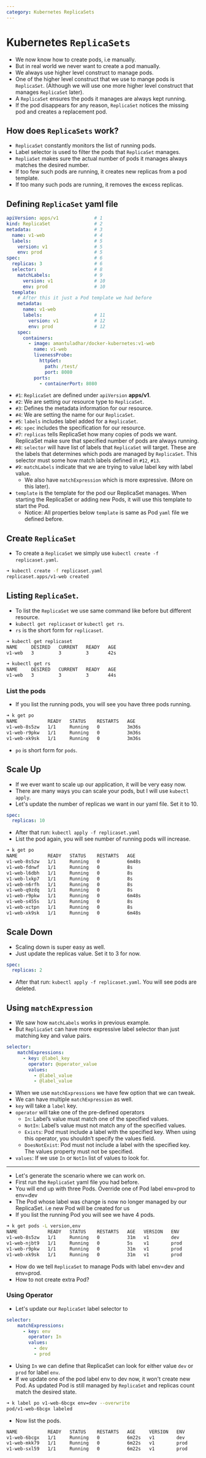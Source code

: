 ```yaml
---
category: Kubernetes ReplicaSets
---
```


# Kubernetes `ReplicaSets`

* We now know how to create pods, i.e manually.
* But in real world we never want to create a pod manually.
* We always use higher level construct to manage pods.
* One of the higher level construct that we use to mange pods is `ReplicaSet`. (Although we will use one more higher level construct that manages `ReplicaSet` later).
* A `ReplicaSet` ensures the pods it manages are always kept running. 
* If the pod disappears for any reason, `ReplicaSet` notices the missing pod and creates a replacement pod.

## How does `ReplicaSets` work?
* `ReplicaSet` constantly monitors the list of running pods.
* Label selector is used to filter the pods that `ReplicaSet` manages.
* `RepliaSet` makes sure the actual number of pods it manages always matches the desired number. 
* If too few such pods are running, it creates new replicas from a pod template. 
* If too many such pods are running, it removes the excess replicas.

## Defining `ReplicaSet` yaml file

```yaml
apiVersion: apps/v1             # 1                           
kind: ReplicaSet                # 2                      
metadata:                       # 3               
  name: v1-web                  # 4                    
  labels:                       # 5               
    version: v1                 # 5                     
    env: prod                   # 5                   
spec:                           # 6           
  replicas: 3                   # 6                   
  selector:                     # 8                 
    matchLabels:                # 9                   
      version: v1               # 10                      
      env: prod                 # 10                  
  template:
    # After this it just a Pod template we had before                                                                   
    metadata:                                                                   
      name: v1-web                                                                   
      labels:                   # 11                                                
        version: v1             # 12                                                      
        env: prod               # 12                                                    
    spec:                                                                   
      containers:                                                                   
        - image: amantuladhar/docker-kubernetes:v1-web                                                                   
          name: v1-web                                                                   
          livenessProbe:                                                                   
            httpGet:                                                                   
              path: /test/                                                                   
              port: 8080                                                                   
          ports:                                                                   
            - containerPort: 8080                                                                   
```
* `#1`: `ReplicaSet` are defined under `apiVersion` **apps/v1**.
* `#2`: We are setting our resource type to `ReplicaSet`.
* `#3`: Defines the metadata information for our resource.
* `#4`: We are setting the name for our `ReplicaSet`.
* `#5`: `labels` includes label added for a `ReplicaSet`.
* `#6`:  `spec` includes the specification for our resource.
* `#7`: `replicas` tells ReplicaSet how many copies of pods we want. ReplicaSet make sure that specified number of pods are always running.
* `#8`: `selector` will have list of labels that `ReplicaSet` will target. These are the labels that determines which pods are managed by `ReplicaSet`. This selector must some how match labels defined in `#12`, `#13`.
* `#9`: `matchLabels` indicate that we are trying to value label key with label value.
  * We also have `matchExpression` which is more expressive. (More on this later).
* `template` is the template for the pod our ReplicaSet manages. When starting the ReplicaSet or adding new Pods, it will use this template to start the Pod.
  * Notice: All properties below `template` is same as Pod `yaml` file we defined before.
  
## Create `ReplicaSet`
* To create a `ReplicaSet` we simply use `kubectl create -f replicaset.yaml`.

```bash
➜ kubectl create -f replicaset.yaml
replicaset.apps/v1-web created
```

## Listing `ReplicaSet`.
* To list the `ReplicaSet` we use same command like before but different resource.
* `kubectl get replicaset` or `kubectl get rs`.
* `rs` is the short form for `replicaset`.

```bash
➜ kubectl get replicaset           
NAME     DESIRED   CURRENT   READY   AGE
v1-web   3         3         3       42s

➜ kubectl get rs        
NAME     DESIRED   CURRENT   READY   AGE
v1-web   3         3         3       44s
``` 

### List the pods
* If you list the running pods, you will see you have three pods running.

```bash
➜ k get po
NAME           READY   STATUS    RESTARTS   AGE
v1-web-8s5zw   1/1     Running   0          3m36s
v1-web-r9pkw   1/1     Running   0          3m36s
v1-web-xk9sk   1/1     Running   0          3m36s
```
* `po` is short form for `pods`.

## Scale Up
* If we ever want to scale up our application, it will be very easy now.
* There are many ways you can scale your pods, but I will use `kubectl apply`.
* Let's update the number of replicas we want in our yaml file. Set it to 10.

```yaml
spec:
  replicas: 10
```
* After that run: `kubectl apply -f replicaset.yaml`
* List the pod again, you will see number of running pods will increase.

```bash
➜ k get po
NAME           READY   STATUS    RESTARTS   AGE
v1-web-8s5zw   1/1     Running   0          6m48s
v1-web-fdnwf   1/1     Running   0          8s
v1-web-l6dbh   1/1     Running   0          8s
v1-web-lxkp7   1/1     Running   0          8s
v1-web-n6rfh   1/1     Running   0          8s
v1-web-q9zdq   1/1     Running   0          8s
v1-web-r9pkw   1/1     Running   0          6m48s
v1-web-s455s   1/1     Running   0          8s
v1-web-xctpn   1/1     Running   0          8s
v1-web-xk9sk   1/1     Running   0          6m48s
```

## Scale Down
* Scaling down is super easy as well.
* Just update the replicas value. Set it to 3 for now.

```yaml
spec:
  replicas: 2
```
* After that run: `kubectl apply -f replicaset.yaml`. You will see pods are deleted.

## Using `matchExpression`
* We saw how `matchLabels` works in previous example.
* But `ReplicaSet` can have more expressive label selector than just matching key and value pairs.

```yaml
selector:
    matchExpressions:
      - key: @label_key
        operator: @operator_value
        values:
          - @label_value
          - @label_value
```
* When we use `matchExpressions` we have few option that we can tweak.
* We can have multiple `matchExpression` as well.
* `key` will take a `label` key.
* `operator` will take one of the pre-defined operators
  * `In`: Label’s value must match one of the specified values.
  * `NotIn`: Label’s value must not match any of the specified values.
  * `Exists`: Pod must include a label with the specified key. When using this operator, you shouldn’t specify the values field.
  * `DoesNotExist`: Pod must not include a label with the specified key. The values property must not be specified.
* `values`: If we use `In` or `NotIn` list of values to look for.

---
* Let's generate the scenario where we can work on.
* First run the `ReplicaSet` yaml file you had before.
* You will end up with three Pods. Override one of Pod label env=prod to env=dev
* The Pod whose label was change is now no longer managed by our ReplicaSet. i.e new Pod will be created for us
* If you list the running Pod you will see we have 4 pods.

```bash
➜ k get pods -L version,env                    
NAME           READY   STATUS    RESTARTS   AGE   VERSION   ENV
v1-web-8s5zw   1/1     Running   0          31m   v1        dev
v1-web-njbt9   1/1     Running   0          5s    v1        prod
v1-web-r9pkw   1/1     Running   0          31m   v1        prod
v1-web-xk9sk   1/1     Running   0          31m   v1        prod
```
* How do we tell `ReplicaSet` to manage Pods with label env=dev and env=prod.
* How to not create extra Pod?

### Using Operator
* Let's update our `ReplicaSet` label selector to

```yaml
selector:
    matchExpressions:
      - key: env
        operator: In
        values:
          - dev
          - prod
```
* Using `In` we can define that ReplicaSet can look for either value `dev` or `prod` for label `env`.
* If we update one of the pod label env to dev now, it won't create new Pod. As updated Pod is still managed by `ReplicaSet` and replicas count match the desired state.

```bash
➜ k label po v1-web-6bcgx env=dev --overwrite
pod/v1-web-6bcgx labeled
```
* Now list the pods.

```bash
NAME           READY   STATUS    RESTARTS   AGE     VERSION   ENV
v1-web-6bcgx   1/1     Running   0          6m22s   v1        dev
v1-web-mkk79   1/1     Running   0          6m22s   v1        prod
v1-web-sxl59   1/1     Running   0          6m22s   v1        prod
```
